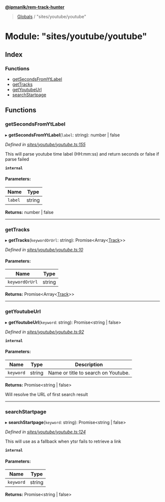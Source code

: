 **[@ipmanlk/rem-track-hunter](../README.md)**

> [Globals](../globals.md) / "sites/youtube/youtube"

# Module: "sites/youtube/youtube"

## Index

### Functions

* [getSecondsFromYtLabel](_sites_youtube_youtube_.md#getsecondsfromytlabel)
* [getTracks](_sites_youtube_youtube_.md#gettracks)
* [getYoutubeUrl](_sites_youtube_youtube_.md#getyoutubeurl)
* [searchStartpage](_sites_youtube_youtube_.md#searchstartpage)

## Functions

### getSecondsFromYtLabel

▸ **getSecondsFromYtLabel**(`label`: string): number \| false

*Defined in [sites/youtube/youtube.ts:155](https://github.com/ipmanlk/rem-track-hunter/blob/89e99c1/lib/sites/youtube/youtube.ts#L155)*

This will parse youtube time label (HH:mm:ss) and return seconds or false if parse failed

**`internal`** 

#### Parameters:

Name | Type |
------ | ------ |
`label` | string |

**Returns:** number \| false

___

### getTracks

▸ **getTracks**(`keywordOrUrl`: string): Promise\<Array\<[Track](../interfaces/_types_general_.track.md)>>

*Defined in [sites/youtube/youtube.ts:10](https://github.com/ipmanlk/rem-track-hunter/blob/89e99c1/lib/sites/youtube/youtube.ts#L10)*

#### Parameters:

Name | Type |
------ | ------ |
`keywordOrUrl` | string |

**Returns:** Promise\<Array\<[Track](../interfaces/_types_general_.track.md)>>

___

### getYoutubeUrl

▸ **getYoutubeUrl**(`keyword`: string): Promise\<string \| false>

*Defined in [sites/youtube/youtube.ts:92](https://github.com/ipmanlk/rem-track-hunter/blob/89e99c1/lib/sites/youtube/youtube.ts#L92)*

**`internal`** 

#### Parameters:

Name | Type | Description |
------ | ------ | ------ |
`keyword` | string | Name or title to search on Youtube. |

**Returns:** Promise\<string \| false>

Will resolve the URL of first search result

___

### searchStartpage

▸ **searchStartpage**(`keyword`: string): Promise\<string \| false>

*Defined in [sites/youtube/youtube.ts:124](https://github.com/ipmanlk/rem-track-hunter/blob/89e99c1/lib/sites/youtube/youtube.ts#L124)*

This will use as a fallback when ytsr fails to retrieve a link

**`internal`** 

#### Parameters:

Name | Type |
------ | ------ |
`keyword` | string |

**Returns:** Promise\<string \| false>

